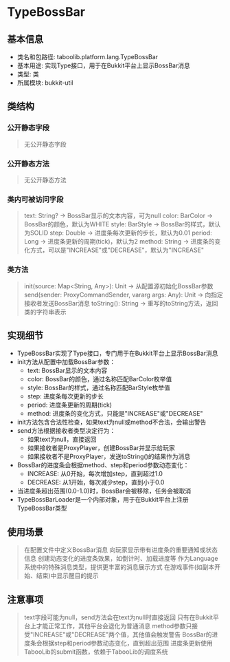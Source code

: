 # TypeBossBar
## 基本信息
- 类名和包路径: taboolib.platform.lang.TypeBossBar
- 基本用途: 实现Type接口，用于在Bukkit平台上显示BossBar消息
- 类型: 类
- 所属模块: bukkit-util

## 类结构
### 公开静态字段
> 无公开静态字段

### 公开静态方法
> 无公开静态方法

### 类内可被访问字段
> text: String? -> BossBar显示的文本内容，可为null
> color: BarColor -> BossBar的颜色，默认为WHITE
> style: BarStyle -> BossBar的样式，默认为SOLID
> step: Double -> 进度条每次更新的步长，默认为0.01
> period: Long -> 进度条更新的周期(tick)，默认为2
> method: String -> 进度条的变化方式，可以是"INCREASE"或"DECREASE"，默认为"INCREASE"

### 类方法
> init(source: Map<String, Any>): Unit -> 从配置源初始化BossBar参数
> send(sender: ProxyCommandSender, vararg args: Any): Unit -> 向指定接收者发送BossBar消息
> toString(): String -> 重写的toString方法，返回类的字符串表示

## 实现细节
- TypeBossBar实现了Type接口，专门用于在Bukkit平台上显示BossBar消息
- init方法从配置中加载BossBar参数：
  - text: BossBar显示的文本内容
  - color: BossBar的颜色，通过名称匹配BarColor枚举值
  - style: BossBar的样式，通过名称匹配BarStyle枚举值
  - step: 进度条每次更新的步长
  - period: 进度条更新的周期(tick)
  - method: 进度条的变化方式，只能是"INCREASE"或"DECREASE"
- init方法包含合法性检查，如果text为null或method不合法，会输出警告
- send方法根据接收者类型决定行为：
  - 如果text为null，直接返回
  - 如果接收者是ProxyPlayer，创建BossBar并显示给玩家
  - 如果接收者不是ProxyPlayer，发送toString()的结果作为消息
- BossBar的进度条会根据method、step和period参数动态变化：
  - INCREASE: 从0开始，每次增加step，直到超过1.0
  - DECREASE: 从1开始，每次减少step，直到小于0.0
- 当进度条超出范围(0.0-1.0)时，BossBar会被移除，任务会被取消
- TypeBossBarLoader是一个内部对象，用于在Bukkit平台上注册TypeBossBar类型

## 使用场景
> 在配置文件中定义BossBar消息
> 向玩家显示带有进度条的重要通知或状态信息
> 创建动态变化的进度条效果，如倒计时、加载进度等
> 作为Language系统中的特殊消息类型，提供更丰富的消息展示方式
> 在游戏事件(如副本开始、结束)中显示醒目的提示

## 注意事项
> text字段可能为null，send方法会在text为null时直接返回
> 只有在Bukkit平台上才能正常工作，其他平台会退化为普通消息
> method参数只接受"INCREASE"或"DECREASE"两个值，其他值会触发警告
> BossBar的进度条会根据step和period参数动态变化，直到超出范围
> 进度条更新使用TabooLib的submit函数，依赖于TabooLib的调度系统
